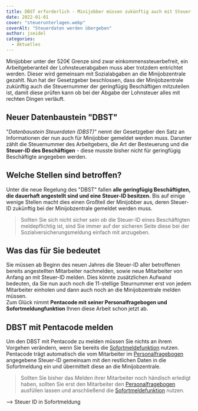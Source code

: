 ```yaml
---
title: DBST erforderlich - Minijobber müssen zukünftig auch mit Steuer-ID gemeldet werden
date: 2022-01-01
cover: "steuerunterlagen.webp"
coverAlt: "Steuerdaten werden übergeben"
author: jseidel
categories:
  - Aktuelles
---
```


Minijobber unter der 520€ Grenze sind zwar einkommenssteuerbefreit,
ein Arbeitgeberanteil der Lohnsteuerabgaben muss aber trotzdem entrichtet werden. Dieser wird gemeinsam mit
Sozialabgaben an die Minijobzentrale gezahlt. Nun hat der Gesetzgeber
beschlossen, dass der Minijobzentrale zukünftig auch die Steuernummer der
geringfügig Beschäftigen mitzuteilen ist, damit diese prüfen kann ob bei der
Abgabe der Lohnsteuer alles mit rechten Dingen verläuft.

## Neuer Datenbaustein "DBST"

"*Datenbaustein Steuerdaten (DBST)*" nennt der Gesetzgeber den Satz an Informationen
der nun auch für Minijobber gemeldet werden muss. Darunter zählt die
Steuernummer des Arbeitgebers, die Art der Besteuerung und die **Steuer-ID des
Beschäftigen** - diese musste bisher nicht für geringfügig Beschäftigte angegeben
werden.


## Welche Stellen sind betroffen?

Unter die neue Regelung des "DBST" fallen **alle geringfügig Beschäftigten, die
dauerhaft angestellt sind und eine Steuer-ID besitzen.** Bis auf einige wenige
Stellen macht dies einen Großteil der Minijobber aus, deren
Steuer-ID zukünftig bei der Minijobzentrale gemeldet werden muss.

>Sollten Sie sich nicht sicher sein ob die Steuer-ID eines Beschäftigten
>meldepflichtig ist, sind Sie immer auf der sicheren Seite diese bei der
>Sozialversicherungsmeldung einfach mit anzugeben. 

## Was das für Sie bedeutet

Sie müssen ab Beginn des neuen Jahres die Steuer-ID aller betroffenen
bereits angestellten Mitarbeiter nachmelden, sowie neue Mitarbeiter von Anfang an
mit Steuer-ID melden. Dies könnte zusätzlichen Aufwand bedeuten, da Sie nun auch
noch die 11-stellige Steurnummer erst von jedem Mitarbeiter einholen und dann
auch noch an die Minijobzentrale melden müssen.<br>
Zum Glück nimmt **Pentacode mit seiner Personalfragebogen und
Sofortmeldungfunktion** Ihnen diese Arbeit schon jetzt ab.

## DBST mit Pentacode melden 

Um den DBST mit Pentacode zu melden müssen Sie nichts an ihrem Vorgehen
verändern, wenn Sie bereits die
[Sofortmeldefunktion](/hilfe/handbuch/mitarbeiter/allgemein/#sofortmeldung)
nutzen. Pentacode trägt automatisch die vom Mitarbeiter im
[Personalfragebogen](/hilfe/handbuch/mitarbeiter/dokumente/#personalfragebogen)
angegebene Steuer-ID gemeinsam mit den restlichen Daten in die Sofortmeldung ein
und übermittelt diese an die Minijobzentrale. <br>

>Sollten Sie bisher das Melden ihrer Mitarbeiter noch händisch erledigt haben,
>sollten Sie erst den Mitarbeiter den
>[Personalfragebogen](/hilfe/handbuch/mitarbeiter/dokumente/#personalfragebogen)
>ausfüllen lassen und anschließend die
>[Sofortmeldefunktion](/hilfe/handbuch/mitarbeiter/allgemein/#sofortmeldung) nutzen.

--> Steuer ID in Sofortmeldung